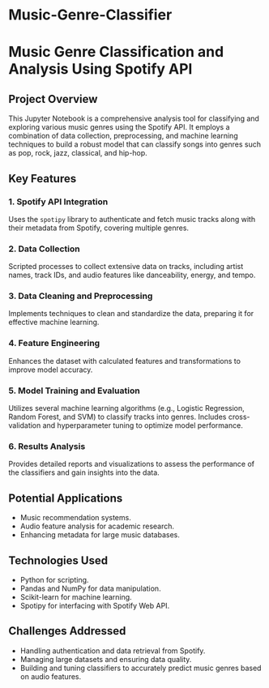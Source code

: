 # Music-Genre-Classifier

# Music Genre Classification and Analysis Using Spotify API

## Project Overview
This Jupyter Notebook is a comprehensive analysis tool for classifying and exploring various music genres using the Spotify API. It employs a combination of data collection, preprocessing, and machine learning techniques to build a robust model that can classify songs into genres such as pop, rock, jazz, classical, and hip-hop.

## Key Features

### 1. Spotify API Integration
Uses the `spotipy` library to authenticate and fetch music tracks along with their metadata from Spotify, covering multiple genres.

### 2. Data Collection
Scripted processes to collect extensive data on tracks, including artist names, track IDs, and audio features like danceability, energy, and tempo.

### 3. Data Cleaning and Preprocessing
Implements techniques to clean and standardize the data, preparing it for effective machine learning.

### 4. Feature Engineering
Enhances the dataset with calculated features and transformations to improve model accuracy.

### 5. Model Training and Evaluation
Utilizes several machine learning algorithms (e.g., Logistic Regression, Random Forest, and SVM) to classify tracks into genres. Includes cross-validation and hyperparameter tuning to optimize model performance.

### 6. Results Analysis
Provides detailed reports and visualizations to assess the performance of the classifiers and gain insights into the data.

## Potential Applications

- Music recommendation systems.
- Audio feature analysis for academic research.
- Enhancing metadata for large music databases.

## Technologies Used

- Python for scripting.
- Pandas and NumPy for data manipulation.
- Scikit-learn for machine learning.
- Spotipy for interfacing with Spotify Web API.

## Challenges Addressed

- Handling authentication and data retrieval from Spotify.
- Managing large datasets and ensuring data quality.
- Building and tuning classifiers to accurately predict music genres based on audio features.


